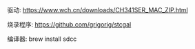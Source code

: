 
驱动: 
https://www.wch.cn/downloads/CH341SER_MAC_ZIP.html

烧录程序: 
https://github.com/grigorig/stcgal


编译器: 
brew install sdcc


